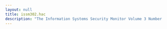 ```yaml
---
layout: null
title: issm302.hac
description: "The Information Systems Security Monitor Volume 3 Number 2"
---
```

